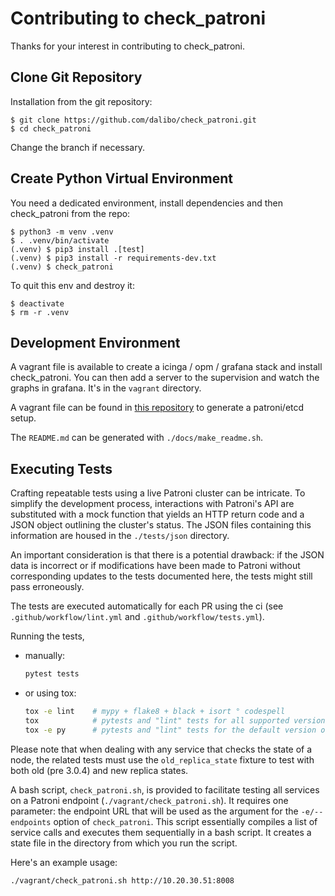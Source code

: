 # Contributing to check_patroni

Thanks for your interest in contributing to check_patroni.

## Clone Git Repository

Installation from the git repository:

```
$ git clone https://github.com/dalibo/check_patroni.git
$ cd check_patroni
```

Change the branch if necessary.

## Create Python Virtual Environment

You need a dedicated environment, install dependencies and then check_patroni
from the repo:

```
$ python3 -m venv .venv
$ . .venv/bin/activate
(.venv) $ pip3 install .[test]
(.venv) $ pip3 install -r requirements-dev.txt
(.venv) $ check_patroni
```

To quit this env and destroy it:

```
$ deactivate
$ rm -r .venv
```

## Development Environment

A vagrant file is available to create a icinga / opm / grafana stack and
install check_patroni. You can then add a server to the supervision and
watch the graphs in grafana. It's in the `vagrant` directory.

A vagrant file can be found in [this
repository](https://github.com/ioguix/vagrant-patroni) to generate a patroni/etcd
setup.

The `README.md` can be generated with `./docs/make_readme.sh`.

## Executing Tests

Crafting repeatable tests using a live Patroni cluster can be intricate. To
simplify the development process, interactions with Patroni's API are
substituted with a mock function that yields an HTTP return code and a JSON
object outlining the cluster's status. The JSON files containing this
information are housed in the `./tests/json` directory.

An important consideration is that there is a potential drawback: if the JSON
data is incorrect or if modifications have been made to Patroni without
corresponding updates to the tests documented here, the tests might still pass
erroneously.

The tests are executed automatically for each PR using the ci (see
`.github/workflow/lint.yml` and `.github/workflow/tests.yml`).

Running the tests,

* manually:

  ```bash
  pytest tests
  ```

* or using tox:

  ```bash
  tox -e lint    # mypy + flake8 + black + isort ° codespell
  tox            # pytests and "lint" tests for all supported version of python
  tox -e py      # pytests and "lint" tests for the default version of python
  ```

Please note that when dealing with any service that checks the state of a node,
the related tests must use the `old_replica_state` fixture to test with both
old (pre 3.0.4) and new replica states.

A bash script, `check_patroni.sh`, is provided to facilitate testing all
services on a Patroni endpoint (`./vagrant/check_patroni.sh`). It requires one
parameter: the endpoint URL that will be used as the argument for the
`-e/--endpoints` option of `check_patroni`. This script essentially compiles a
list of service calls and executes them sequentially in a bash script. It
creates a state file in the directory from which you run the script.

Here's an example usage:

```bash
./vagrant/check_patroni.sh http://10.20.30.51:8008
```
